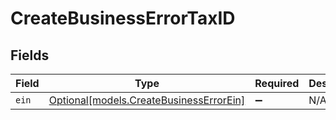 # CreateBusinessErrorTaxID


## Fields

| Field                                                                          | Type                                                                           | Required                                                                       | Description                                                                    |
| ------------------------------------------------------------------------------ | ------------------------------------------------------------------------------ | ------------------------------------------------------------------------------ | ------------------------------------------------------------------------------ |
| `ein`                                                                          | [Optional[models.CreateBusinessErrorEin]](../models/createbusinesserrorein.md) | :heavy_minus_sign:                                                             | N/A                                                                            |